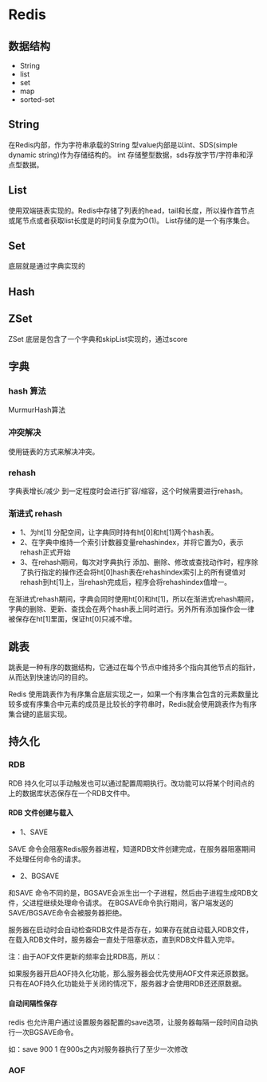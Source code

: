 # Redis

## 数据结构

- String
- list
- set
- map
- sorted-set

## String 

在Redis内部，作为字符串承载的String 型value内部是以int、SDS(simple dynamic string)作为存储结构的。
int 存储整型数据，sds存放字节/字符串和浮点型数据。

## List

使用双端链表实现的。Redis中存储了列表的head，tail和长度，所以操作首节点或尾节点或者获取list长度是的时间复杂度为O(1)。
List存储的是一个有序集合。


## Set

底层就是通过字典实现的

## Hash

## ZSet
 
ZSet 底层是包含了一个字典和skipList实现的，通过score





## 字典

### hash 算法

MurmurHash算法 

### 冲突解决

使用链表的方式来解决冲突。
### rehash

字典表增长/减少 到一定程度时会进行扩容/缩容，这个时候需要进行rehash。
### 渐进式 rehash

- 1、为ht[1] 分配空间，让字典同时持有ht[0]和ht[1]两个hash表。
- 2、在字典中维持一个索引计数器变量rehashindex，并将它置为0，表示rehash正式开始
- 3、在rehash期间，每次对字典执行 添加、删除、修改或查找动作时，程序除了执行指定的操作还会将ht[0]hash表在rehashindex索引上的所有键值对rehash到ht[1]上，当rehash完成后，程序会将rehashindex值增一。


在渐进式rehash期间，字典会同时使用ht[0]和ht[1]，所以在渐进式rehash期间，字典的删除、更新、查找会在两个hash表上同时进行。另外所有添加操作会一律被保存在ht[1]里面，保证ht[0]只减不增。


## 跳表

跳表是一种有序的数据结构，它通过在每个节点中维持多个指向其他节点的指针，从而达到快速访问的目的。

Redis 使用跳表作为有序集合底层实现之一，如果一个有序集合包含的元素数量比较多或有序集合中元素的成员是比较长的字符串时，Redis就会使用跳表作为有序集合键的底层实现。



## 持久化

### RDB

RDB 持久化可以手动触发也可以通过配置周期执行。改功能可以将某个时间点的上的数据库状态保存在一个RDB文件中。


#### RDB 文件创建与载入

- 1、SAVE

SAVE 命令会阻塞Redis服务器进程，知道RDB文件创建完成，在服务器阻塞期间不处理任何命令的请求。

- 2、BGSAVE

和SAVE 命令不同的是，BGSAVE会派生出一个子进程，然后由子进程生成RDB文件，父进程继续处理命令请求。
在BGSAVE命令执行期间，客户端发送的SAVE/BGSAVE命令会被服务器拒绝。

服务器在启动时会自动检查RDB文件是否存在，如果存在就自动载入RDB文件，在载入RDB文件时，服务器会一直处于阻塞状态，直到RDB文件载入完毕。

注：由于AOF文件更新的频率会比RDB高，所以：

  如果服务器开启AOF持久化功能，那么服务器会优先使用AOF文件来还原数据。
  只有在AOF持久化功能处于关闭的情况下，服务器才会使用RDB还还原数据。
 
 
#### 自动间隔性保存

redis 也允许用户通过设置服务器配置的save选项，让服务器每隔一段时间自动执行一次BGSAVE命令。

如：save 900 1 在900s之内对服务器执行了至少一次修改
  

### AOF




